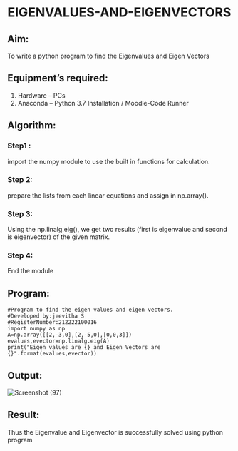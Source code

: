 # EIGENVALUES-AND-EIGENVECTORS
## Aim:
To write a python program to find the Eigenvalues and Eigen Vectors
## Equipment’s required:
1. 	Hardware – PCs
2. 	Anaconda – Python 3.7 Installation / Moodle-Code Runner

## Algorithm:

### Step1 : 
import the numpy module to use the built in functions for calculation.

### Step 2: 
prepare the lists from each linear equations and assign in np.array().

### Step 3:
Using the np.linalg.eig(),  we get two results (first is eigenvalue and second is eigenvector) of the given matrix.

### Step 4: 
End the module

## Program:
```
#Program to find the eigen values and eigen vectors.
#Developed by:jeevitha S
#RegisterNumber:212222100016
import numpy as np
A=np.array([[2,-3,0],[2,-5,0],[0,0,3]])
evalues,evector=np.linalg.eig(A)
print("Eigen values are {} and Eigen Vectors are {}".format(evalues,evector))
```
## Output:
![Screenshot (97)](https://user-images.githubusercontent.com/123623197/227888910-affdba23-022d-466f-9b67-a042527f75a8.png)

## Result:
Thus the Eigenvalue and Eigenvector is successfully solved using python program

